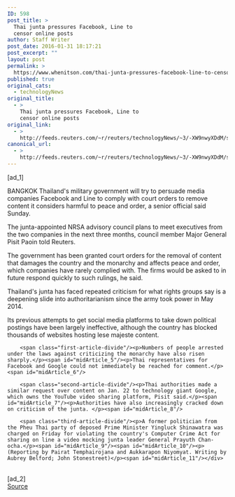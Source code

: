 ```yaml
---
ID: 598
post_title: >
  Thai junta pressures Facebook, Line to
  censor online posts
author: Staff Writer
post_date: 2016-01-31 18:17:21
post_excerpt: ""
layout: post
permalink: >
  https://www.whenitson.com/thai-junta-pressures-facebook-line-to-censor-online-posts/
published: true
original_cats:
  - technologyNews
original_title:
  - >
    Thai junta pressures Facebook, Line to
    censor online posts
original_link:
  - >
    http://feeds.reuters.com/~r/reuters/technologyNews/~3/-XW9nwyXDdM/story01.htm
canonical_url:
  - >
    http://feeds.reuters.com/~r/reuters/technologyNews/~3/-XW9nwyXDdM/story01.htm
---
```

 [ad_1]
<br><div id="articleText">
<span id="midArticle_start"/>

<span class="focusParagraph" readability="5"><p><span class="articleLocation">BANGKOK</span> Thailand's military government will try to persuade media companies Facebook and Line to comply with court orders to remove content it considers harmful to peace and order, a senior official said Sunday.</p></span><span id="midArticle_0"/><p>The junta-appointed NRSA advisory council plans to meet executives from the two companies in the next three months, council member Major General Pisit Paoin told Reuters.</p><span id="midArticle_1"/><p>The government has been granted court orders for the removal of content that damages the country and the monarchy and affects peace and order, which companies have rarely complied with. The firms would be asked to in future respond quickly to such rulings, he said. </p><span id="midArticle_2"/><p>Thailand's junta has faced repeated criticism for what rights groups say is a deepening slide into authoritarianism since the army took power in May 2014.</p><span id="midArticle_3"/><p>Its previous attempts to get social media platforms to take down political postings have been largely ineffective, although the country has blocked thousands of websites hosting lese majeste content.</p><span id="midArticle_4"/>
        
        <span class="first-article-divide"/><p>Numbers of people arrested under the laws against criticizing the monarchy have also risen sharply.</p><span id="midArticle_5"/><p>Thai representatives for Facebook and Google could not immediately be reached for comment.</p><span id="midArticle_6"/>
        
        <span class="second-article-divide"/><p>Thai authorities made a similar request over content on Jan. 22 to technology giant Google, which owns the YouTube video sharing platform, Pisit said.</p><span id="midArticle_7"/><p>Authorities have also increasingly cracked down on criticism of the junta. </p><span id="midArticle_8"/>
        
        <span class="third-article-divide"/><p>A former politician from the Pheu Thai party of deposed Prime Minister Yingluck Shinawatra was charged on Friday for violating the country's Computer Crime Act for sharing on line a video mocking junta leader General Prayuth Chan-ocha.</p><span id="midArticle_9"/><span id="midArticle_10"/><p> (Reporting by Pairat Temphairojana and Aukkarapon Niyomyat. Writing by Aubrey Belford; John Stonestreet)</p><span id="midArticle_11"/></div>
<br>[ad_2]
<br><a href="http://feeds.reuters.com/~r/reuters/technologyNews/~3/-XW9nwyXDdM/story01.htm">Source </a>